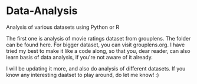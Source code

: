 # Data-Analysis
Analysis of various datasets using Python or R

The first one is analysis of movie ratings dataset from grouplens. The folder can be found here. For bigger dataset, you can visit grouplens.org.
I have tried my best to make it like a code along, so that you, dear reader, can also learn basis of data analysis, if you're not aware of it already. 

I will be updating it more, and also do analysis of different datasets. If you know any interesting daatset to play around, do let me know! :)
